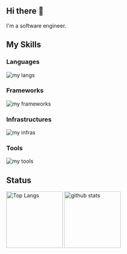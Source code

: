 ## Hi there 👋
I'm a software engineer.

## My Skills

### Languages
<img alt="my langs" src="https://skillicons.dev/icons?theme=light&perline=8&i=cs,ruby,cpp,py,ts,go,dart" />

### Frameworks
<img alt="my frameworks" src="https://skillicons.dev/icons?theme=light&perline=8&i=unity,rails,nextjs,flutter,ros" />

### Infrastructures
<img alt="my infras" src="https://skillicons.dev/icons?theme=light&perline=8&i=aws,docker" />

### Tools
<img alt="my tools" src="https://skillicons.dev/icons?theme=light&perline=8&i=git,github" />

## Status
<p align="left"> 
  <img alt="Top Langs" height="150px" src="https://github-readme-stats.vercel.app/api/top-langs/?username=doguto&layout=compact&show_icons=true" />
  <img alt="github stats" height="150px" src="https://github-readme-stats.vercel.app/api?username=doguto" />
</p>

<!--
**doguto/doguto** is a ✨ _special_ ✨ repository because its `README.md` (this file) appears on your GitHub profile.

Here are some ideas to get you started:

- 🔭 I’m currently working on ...
- 🌱 I’m currently learning ...
- 👯 I’m looking to collaborate on ...
- 🤔 I’m looking for help with ...
- 💬 Ask me about ...
- 📫 How to reach me: ...
- 😄 Pronouns: ...
- ⚡ Fun fact: ...
-->

